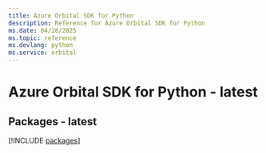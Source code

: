 ```yaml
---
title: Azure Orbital SDK for Python
description: Reference for Azure Orbital SDK for Python
ms.date: 04/28/2025
ms.topic: reference
ms.devlang: python
ms.service: orbital
---
```

# Azure Orbital SDK for Python - latest
## Packages - latest
[!INCLUDE [packages](orbital-index.md)]